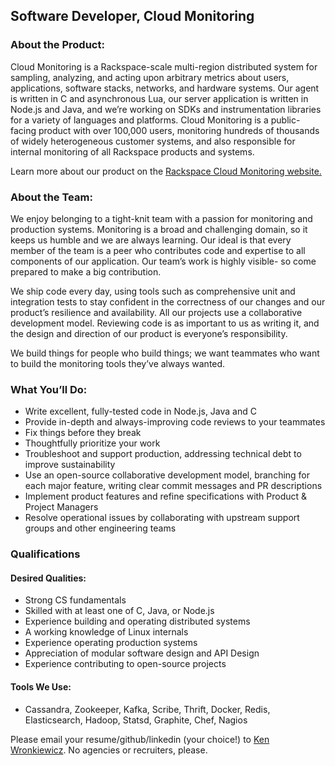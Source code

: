 
## Software Developer, Cloud Monitoring

### About the Product:

Cloud Monitoring is a Rackspace-scale multi-region distributed system for sampling, analyzing, and acting upon arbitrary metrics about users, applications, software stacks, networks, and hardware systems. Our agent is written in C and asynchronous Lua, our server application is written in Node.js and Java, and we’re working on SDKs and instrumentation libraries for a variety of languages and platforms. Cloud Monitoring is a public-facing product with over 100,000 users, monitoring hundreds of thousands of widely heterogeneous customer systems, and also responsible for internal monitoring of all Rackspace products and systems.

Learn more about our product on the [Rackspace Cloud Monitoring website.](http://www.rackspace.com/cloud/monitoring)

### About the Team:

We enjoy belonging to a tight-knit team with a passion for monitoring and production systems. Monitoring is a broad and challenging domain, so it keeps us humble and we are always learning. Our ideal is that every member of the team is a peer who contributes code and expertise to all components of our application. Our team’s work is highly visible- so come prepared to make a big contribution. 

We ship code every day, using tools such as comprehensive unit and integration tests to stay confident in the correctness of our changes and our product’s resilience and availability. All our projects use a collaborative development model. Reviewing code is as important to us as writing it, and the design and direction of our product is everyone’s responsibility. 

We build things for people who build things; we want teammates who want to build the monitoring tools they’ve always wanted. 

### What You’ll Do:

* Write excellent, fully-tested code in Node.js, Java and C
* Provide in-depth and always-improving code reviews to your teammates
* Fix things before they break
* Thoughtfully prioritize your work
* Troubleshoot and support production, addressing technical debt to improve sustainability
* Use an open-source collaborative development model, branching for each major feature, writing clear commit messages and PR descriptions
* Implement product features and refine specifications with Product & Project Managers
* Resolve operational issues by collaborating with upstream support groups and other engineering teams

### Qualifications

#### Desired Qualities:
* Strong CS fundamentals 
* Skilled with at least one of C, Java, or Node.js
* Experience building and operating distributed systems
* A working knowledge of Linux internals
* Experience operating production systems
* Appreciation of modular software design and API Design
* Experience contributing to open-source projects

#### Tools We Use:

*  Cassandra, Zookeeper, Kafka, Scribe, Thrift, Docker, Redis, Elasticsearch, Hadoop, Statsd, Graphite, Chef, Nagios 

Please email your resume/github/linkedin (your choice!) to [Ken Wronkiewicz](mailto:ken.wronkiewicz@rackspace.com). No agencies or recruiters, please.
